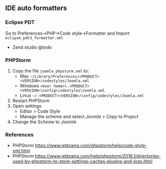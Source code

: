 ## IDE auto formatters

### Eclipse PDT
Go to Preferences->PHP->Code style->Formatter and Import ```eclipse_pdt3_formatter.xml```
* Zend studio
@todo

### PHPStorm 
1. Copy the file ```joomla_phpstorm.xml``` to:
	- Mac ```~/Library/Preferences/<PRODUCT><VERSION>/codestyles/Joomla.xml```
 	- Windows ```<User home>\.<PRODUCT><VERSION>\config\codestyles\Joomla.xml```
 	- Linux ```~/.<PRODUCT><VERSION>/config/codestyles/Joomla.xml```
2. Restart PHPStorm
3. Open settings
   - Editor > Code Style
   - Manage the scheme and select *Joomla* > *Copy to Project*
4. Change the *Scheme* to *Joomla*

### References
* PHPStorm https://www.jetbrains.com/phpstorm/help/code-style-xml.html
* PHPStorm https://www.jetbrains.com/help/phpstorm/2016.1/directories-used-by-phpstorm-to-store-settings-caches-plugins-and-logs.html
